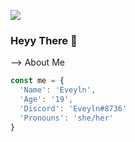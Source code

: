 ![](https://komarev.com/ghpvc/?username=DevEveyln&color=blue)

### Heyy There 👋


-->
About Me
```js
const me = {
  'Name': 'Eveyln',
  'Age': '19',
  'Discord': 'Eveyln#8736'
  'Pronouns': 'she/her'
}
```
<!--

- 🌱 I'm currently learning Java
- 😄 Pronouns: she/her
- ⚡ Fun Fact: I have a child
- 💖 Taken: true


### Some Stats

![image](https://github-readme-stats.vercel.app/api?username=DevEveyln)
![image](https://github-readme-stats.vercel.app/api/top-langs/?username=DevEveyln)
